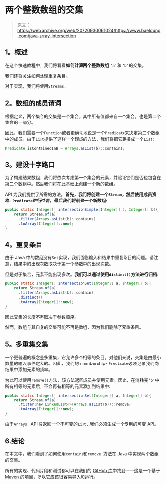 # 两个整数数组的交集

> 原文：<https://web.archive.org/web/20220930061024/https://www.baeldung.com/java-array-intersection>

## 1。概述

在这个快速教程中，我们将看看**如何计算两个整数数组** `‘a'`和 `‘b'`的交集。

我们还将关注如何处理重复条目。

对于实现，我们将使用`Streams.`

## 2。数组的成员谓词

根据定义，两个集合的交集是一个集合，其中所有值都来自一个集合，也是第二个集合的一部分。

因此，我们需要一个`Function`或者更确切地说是一个`Predicate`来决定第二个数组中的成员。由于`List`提供了这样一个现成的方法，我们将把它转换成一个`List`:

```java
Predicate isContainedInB = Arrays.asList(b)::contains; 
```

## 3。建设十字路口

为了构建结果数组，我们将依次考虑第一个集合的元素，并验证它们是否也包含在第二个数组中。然后我们将在此基础上创建一个新的数组。

API 为我们提供了所需的方法。**首先，我们将创建一个`Stream`，然后使用成员资格- `Predicate`进行过滤，最后我们将创建一个新数组:**

```java
public static Integer[] intersectionSimple(Integer[] a, Integer[] b){
    return Stream.of(a)
      .filter(Arrays.asList(b)::contains)
      .toArray(Integer[]::new);
}
```

## 4。重复条目

由于 Java 中的数组没有`Set`实现，我们面临输入和结果中重复条目的问题。请注意，结果中的出现次数取决于第一个参数中的出现次数。

但是对于集合，元素不能出现多次。**我们可以通过使用`distinct()`方法进行归档:**

```java
public static Integer[] intersectionSet(Integer[] a, Integer[] b){
    return Stream.of(a)
      .filter(Arrays.asList(b)::contain)
      .distinct()
      .toArray(Integer[]::new);
}
```

因此交集的长度不再取决于参数顺序。

然而，数组与其自身的交集可能不再是数组，因为我们删除了双重条目。

## 5。多重集交集

一个更普遍的概念是多重集，它允许多个相等的条目。对他们来说，交集是由最小数量的输入事件定义的。因此，我们的 membership- `Predicate`必须记录我们向结果中添加元素的频率。

为此可以使用`remove()`方法，该方法返回成员并使用元素。因此，在消耗完`‘b'`中所有相等的元素后，不会再有相等的元素添加到结果中:

```java
public static Integer[] intersectionSet(Integer[] a, Integer[] b){
    return Stream.of(a)
      .filter(new LinkedList<>(Arrays.asList(b))::remove)
      .toArray(Integer[]::new);
} 
```

由于`Arrays ` API 只返回一个不可变的`List,`,我们必须生成一个专用的可变 API。

## 6.结论

在本文中，我们看到了如何使用`contains`和`remove `方法在 Java 中实现两个数组的交集。

所有的实现、代码片段和测试都可以在我们的 [GitHub 库](https://web.archive.org/web/20221208143830/https://github.com/eugenp/tutorials/tree/master/core-java-modules/core-java-arrays-operations-advanced)中找到——这是一个基于 Maven 的项目，所以它应该很容易导入和运行。
